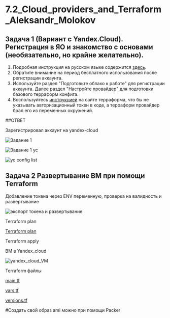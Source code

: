 # 7.2_Cloud_providers_and_Terraform_Aleksandr_Molokov

## Задача 1 (Вариант с Yandex.Cloud). Регистрация в ЯО и знакомство с основами (необязательно, но крайне желательно).

1. Подробная инструкция на русском языке содержится [здесь](https://cloud.yandex.ru/docs/solutions/infrastructure-management/terraform-quickstart).
2. Обратите внимание на период бесплатного использования после регистрации аккаунта. 
3. Используйте раздел "Подготовьте облако к работе" для регистрации аккаунта. Далее раздел "Настройте провайдер" для подготовки
базового терраформ конфига.
4. Воспользуйтесь [инструкцией](https://registry.terraform.io/providers/yandex-cloud/yandex/latest/docs) на сайте терраформа, что бы 
не указывать авторизационный токен в коде, а терраформ провайдер брал его из переменных окружений.

##ОТВЕТ

Зарегистрировал аккаунт на yandex-cloud

![Задание 1](https://user-images.githubusercontent.com/109212419/207437794-1241a98b-c339-415e-9d40-502367d81622.jpg)

![Задание 1 yc](https://user-images.githubusercontent.com/109212419/207437830-dfc07ba8-9037-4e7b-8fcd-5e650ea073e5.jpg)

![yc config list](https://user-images.githubusercontent.com/109212419/208230630-edd58e78-c3aa-478e-9bdc-2bcc86cc210e.jpg)

## Задача 2 Развертывание ВМ при помощи Terraform

Добавление токена через ENV переменную, проверка на валидность и развертывание

![экспорт токена и развертывание](https://user-images.githubusercontent.com/109212419/208231428-cfdaf2a8-e67b-4644-8ae6-a960195a0373.jpg)

Terraform plan

[Terraform plan](https://github.com/ALEMOLOKOV/7.2_Cloud_providers_and_Terraform_Aleksandr_Molokov/blob/7f091d143397202274373dc1da7b84f746bf2e4c/teraform%20plan.txt)

Terraform apply

ВМ в Yandex_cloud

![yandex_cloud_VM](https://user-images.githubusercontent.com/109212419/208232241-50b86e4d-4896-4f39-89db-ddaafe8131c2.jpg)

Terraform файлы

[main.tf](https://github.com/ALEMOLOKOV/7.2_Cloud_providers_and_Terraform_Aleksandr_Molokov/blob/77cf5ec6fcc985d7c9e7b48146a79b8bdb402526/main.tf)

[vars.tf](https://github.com/ALEMOLOKOV/7.2_Cloud_providers_and_Terraform_Aleksandr_Molokov/blob/d4c32d9b2ae0aa87e2317bace77128687514db12/vars.tf)

[versions.tf](https://github.com/ALEMOLOKOV/7.2_Cloud_providers_and_Terraform_Aleksandr_Molokov/blob/bfc297b2d6f412229689a8236bb51552b3074577/versions.tf)


#Создать свой образ ami можно при помощи Packer
















